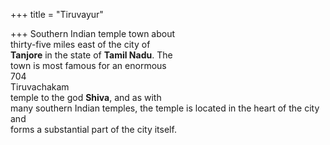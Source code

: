 +++
title = "Tiruvayur"

+++
Southern Indian temple town about  
thirty-five miles east of the city of  
**Tanjore** in the state of **Tamil Nadu**. The  
town is most famous for an enormous  
704  
Tiruvachakam  
temple to the god **Shiva**, and as with  
many southern Indian temples, the temple is located in the heart of the city and  
forms a substantial part of the city itself.